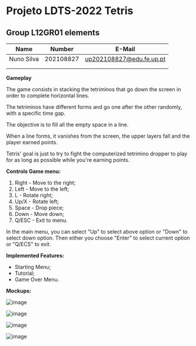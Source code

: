 ﻿# Projeto LDTS-2022 Tetris
 
 ## Group L12GR01 elements

| Name                 | Number    | E-Mail                 |
| -------------------- | --------- | ---------------------- |
| Nuno Silva           | 202108827 |up202108827@edu.fe.up.pt|
|       |  ||
|       |  ||

**Gameplay**

The game consists in stacking the tetriminos that go down the screen in order to complete horizontal lines.

The tetriminos have different forms and go one after the other randomly, with a specific time gap.

The objective is to fill all the empty space in a line.

When a line forms, it vanishes from the screen, the upper layers fall and the player earned points.

Tetris' goal is just to try to fight the computerized tetrimino dropper to play for as long as possible while you're earning points.


**Controls Game menu:**

1. Right - Move to the right;
2. Left - Move to the left;
3. L - Rotate right;
4. Up/X - Rotate left;
5. Space - Drop piece;
6. Down - Move down;
7. Q/ESC - Exit to menu.



In the main menu, you can select "Up" to select above option or "Down" to select down option.
Then either you choose "Enter" to select current option or "Q/ECS" to exit.



**Implemented Features:**

* Starting Menu;
* Tutorial;
* Game Over Menu.


**Mockups:**

![image](https://user-images.githubusercontent.com/93007518/203609705-4e93bf2f-1cf3-48bb-b6ee-189199249a71.png)

![image](https://user-images.githubusercontent.com/93007518/203609735-16e38d9a-470d-4704-88b4-5e950f3e4967.png)

![image](https://user-images.githubusercontent.com/93007518/203609758-e00558f6-447b-4920-86bf-8f54bbd34850.png)

![image](https://user-images.githubusercontent.com/93007518/203609705-4e93bf2f-1cf3-48bb-b6ee-189199249a71.png)
